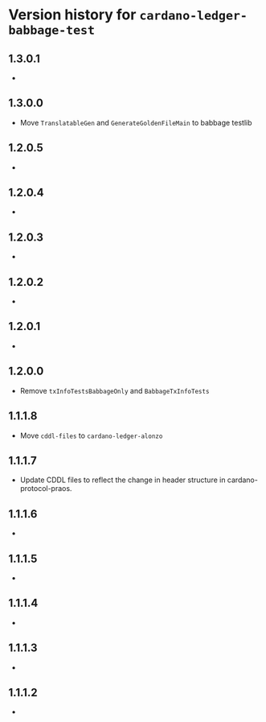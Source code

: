 # Version history for `cardano-ledger-babbage-test`

## 1.3.0.1

*

## 1.3.0.0

* Move `TranslatableGen` and `GenerateGoldenFileMain` to babbage testlib

## 1.2.0.5

*

## 1.2.0.4

*

## 1.2.0.3

*

## 1.2.0.2

*

## 1.2.0.1

*

## 1.2.0.0

* Remove `txInfoTestsBabbageOnly` and `BabbageTxInfoTests`

## 1.1.1.8

* Move `cddl-files` to `cardano-ledger-alonzo`

## 1.1.1.7

* Update CDDL files to reflect the change in header structure in
  cardano-protocol-praos.

## 1.1.1.6

*

## 1.1.1.5

*

## 1.1.1.4

*

## 1.1.1.3

*

## 1.1.1.2

*
